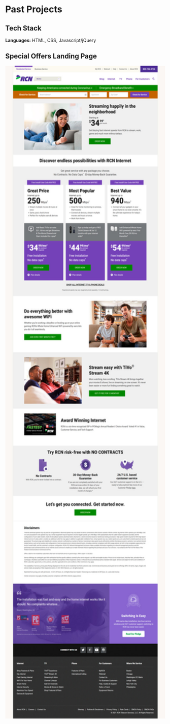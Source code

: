 # Past Projects

## Tech Stack

**Languages:** HTML, CSS, Javascript/jQuery 

## Special Offers Landing Page

<p>
  <img src="screenshots/new-special-offers.jpg" alt="Screen Recording 1" width="550" height="2054">  
</p> 

